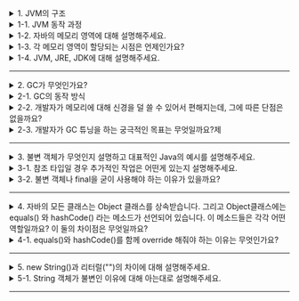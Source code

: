 <details>
  <summary>1. JVM의 구조</summary>
  <li> Class Loader:<ul>
    <li> JVM 내로 클래스 파일을 로드하고, 링크를 통해 배치하는 작업을 수행하는 모듈</li>
    <li> 런타임 시에 동적으로 클래스를 로드한다.</li></ul></li>
<li> Execution Engine:<ul>
    <li> 클래스 로더를 통해 JVM 내의 Runtime Data Area에 배치된 바이트 코드들을 명렁어 단위로 읽어서 실행</li>
    <li> 인터프리터 방식, JIT 컴파일러 방식</li></ul></li>
<li> Garbage Collector:<ul>
    <li> Garbage Collector(GC)는 힙 메모리 영역에 생성된 객체들 중에서 참조되지 않은 객체들을 탐색 후 제거하는 역할</li>
    <li> 이때, GC가 역할을 하는 시간은 언제인지 정확히 알 수 없다.</li></ul></li>
<li> Runtime Data Area:<ul>
    <li> JVM의 메모리 영역으로 자바 애플리케이션을 실행할 때 사용되는 데이터들을 적재하는 영역</li></ul></li>
</details>
<details>
  <summary>1-1. JVM 동작 과정</summary>
  자바 컴파일러(javac)가 자바 소스코드(`.java`)를 읽어 자바 바이트코드(`.class`)로 변환시킵니다.<br>
  Class Loader를 통해 class 파일들을 JVM으로 로딩합니다.<br>
  로딩된 class파일들은 Execution Engine을 통해 해석됩니다.<br>
  해석된 바이트코드는 Runtime Data Areas에 배치되어 실질적인 수행이 이루어집니다.
</details>
<details>
  <summary>1-2. 자바의 메모리 영역에 대해 설명해주세요.</summary>
  자바의 메모리 공간은 크게 Method 영역, Stack 영역, Heap 영역으로 구분되고, 데이터 타입에 따라 할당됩니다.

<li> 메소드(Method) 영역 : 전역변수와 static 변수를 저장하며, Method 영역은 프로그램의 시작부터 종료까지 메모리에 남아있다.</li>
<li> 스택(Stack) 영역 : 지역변수와 매개변수 데이터 값이 저장되는 공간이며, 메소드가 호출될 때 메모리에 할당되고 종료되면 메모리가 해제된다. LIFO(Last In First Out) 구조를 갖고 변수에 새로운 데이터가 할당되면 이전 데이터는 지워진다.</li>
<li> 힙(Heap) 영역 : 프로그램 상에서 데이터를 저장하기 위해 런타임시 동적으로 할당하여 사용하는 메모리 영역으로 new 키워드로 생성되는 객체(인스턴스), 배열 등이 저장되된다.객체가  더 이상 쓰이지 않거나, 명시적으로 Null 선언시 GC 대상이 된다.</li>
</details>
<details>
  <summary>1-3. 각 메모리 영역이 할당되는 시점은 언제인가요?</summary>
  <li> Method 영역 : JVM이 동작해서 클래스가 로딩될 때 생성</li>
<li> Stack 영역 : 메소드가 호출될 때 할당</li>
<li> Heap 영역 : 런타임시 할당</li>
</details>
<details>
  <summary>1-4. JVM, JRE, JDK에 대해 설명해주세요.</summary>
  <li> JDK: 개발자들이 자바로 개발하는데 사용되는 SDK 키트, 자바를 개발할 때 필요한 라이브러리와 JRE가 포함</li>
<li> JRE: 자바 실행환경으로 JVM과 자바 프로그램을 실행시킬 때 필요한 라이브러리 API를 함께 묶어서 배포되는 패키지</li>
<li> JVM: 자바 가상머신으로 자바를 돌리는 프로그램, 자바 프로그램을 실행하기 위해서는 반드시 자바 가상 머신이 필요 (JRE에 포함)</li>
</details>

---

<details>
  <summary>2. GC가 무엇인가요?</summary>
  자바의 메모리 관리 방법으로 Heap 영역에서 동적으로 할당했던 메모리 중 필요 없게 된 메모리 객체를 모아 주기적으로 제거하는 프로세스
</details>
<details>
  <summary>2-1. GC의 동작 방식</summary>
  GC의 작업을 수행하기 위해 JVM이 어플리케이션의 실행을 잠시 멈추고, GC를 실행하는 쓰레드를 제외한 모든 쓰레드들의 작업을 중단 후 (Stop The World 과정) 사용하지 않는 메모리를 제거(Mark and Sweep 과정)하고 작업이 재개됩니다. GC의 작업은 Young 영역에 대한 Minor GC와 Old 영역에 대한 Major GC로 구분됩니다.
</details>
<details>
  <summary>2-2. 개발자가 메모리에 대해 신경을 덜 쓸 수 있어서 편해지는데, 그에 따른 단점은 없을까요?</summary>
  stop-the-world
    <li> GC를 실행하기 위해 JVM이 애플리케이션 실행을 멈추는 것을 의미하는데, stop-the-world가 발생하면 GC를 실행하는 쓰레드를 제외한 나머지 쓰레드는 모두 작업을 멈춥니다.</li>
    <li> GC 작업을 완료한 후 중단한 작업을 다시 시작합니다.</li>
    <li> 👉 GC 튜닝은 stop-the-world 시간을 줄이는 것을 의미합니다.</li>
</details>
<details>
  <summary>2-3. 개발자가 GC 튜닝을 하는 궁극적인 목표는 무엇일까요?제</summary>
  빠른 처리 속도를 달성하면서 stop-the-world의 최소화를 충족시키는 것이 목표입니다.
</details>

---

<details>
  <summary>3. 불변 객체가 무엇인지 설명하고 대표적인 Java의 예시를 설명해주세요.</summary>
  불변 객체는 객체 생성 이후 내부의 상태가 변하지 않는 객체를 말합니다. Java에서는 필드가 원시 타입인 경우 final 키워드를 사용해 불변 객체를 만들 수 있고, 참조 타입일 경우엔 추가적인 작업이 필요합니다.
</details>
<details>
  <summary>3-1. 참조 타입일 경우 추가적인 작업은 어떤게 있는지 설명해주세요.</summary>
  참조 타입은 대표적으로 1.객체를 참조할 수도 있고, 2.배열이나 3.List 등을 참조할 수 있습니다.

1. 참조 변수가 일반 객체인 경우 객체를 사용하는 필드의 참조 변수도 불변 객체로 변경해야 합니다.

2. 배열일 경우 배열을 받아 copy해서 저장하고, getter를 clone으로 반환하도록 하면 됩니다. (배열을 그대로 참조하거나, 반환할 경우 외부에서 내부 값을 변경할 수 있음. 때문에 clone을 반환해 외부에서 값 변경하지 못하게 함)

3. 리스트인 경우에도 배열과 마찬가지로 생성시 새로운 List를 만들어 값을 복사하도록 해야 합니다.배열과 리스트는 내부를 복사하여 전달하는데, 이를방어적 복사(defensive-copy)라고 합니다.
</details>
<details>
  <summary>3-2. 불변 객체나 final을 굳이 사용해야 하는 이유가 있을까요?</summary>

1. Thread-Safe하여 병렬 프로그래밍에 유용하며, 동기화를 고려하지 않아도 된다.(공유 자원이 불변이기 때문에 항상 동일한 값을 반환하기 때문)

2. 실패 원자적인 메소드를 만들 수 있다.(어떠한 예외가 발생되더라도 메소드 호출 전의 상태를 유지할 수 있어 예외 발생 전과 똑같은 상태로 다음 로직 처리 가능)

3. 부수효과를 피해 오류를 최소화 할 수 있다. ※ 부수효과 : 변수의 값이 바뀌거나 객체의 필드 값을 설정하거나 예외나 오류가 발생하여 실행이 중단되는 현상

4. 메소드 호출 시 파라미터 값이 변하지 않는다는 것을 보장할 수 있다.

5. 가비지 컬렉션 성능을 높일 수 있다.(가비지 컬렉터가 스캔하는 객체의 수가 줄기 때문에 GC 수행 시 지연시간도 줄어든다.)
</details>

---

<details>
  <summary>4. 자바의 모든 클래스는 Object 클래스를 상속받습니다. 그리고 Object클래스에는 equals() 와 hashCode() 라는 메소드가 선언되어 있습니다. 이 메소드들은 각각 어떤 역할일까요? 이 둘의 차이점은 무엇일까요?</summary>
  <li> equals()<ul>
    <li> 2개의 객체가 참조하는 것이 동일한지를 확인 👉 동일성(Identity)비교</li>
    <li> 즉, 2개의 객체가 가리키는 곳이 동일한 메모리 주소일 경우에만 동일한 객체가 된다.</li>
    <li> 하지만 프로그래밍을 하다보면 동일한 객체가 메모리 상에 여러 개 띄워져있는 경우가 있다. 해당 객체는 서로 다른 메모리에 띄워져있으므로 동일한(Identity) 객체가 아니다. 하지만 프로그래밍 상으로는 같은 값을 지니므로 같은 객체로 인식되어야 하는데, 이러한 동등성(Equality)을 위해 우리는 값으로 객체를 비교하도록 equals 메소드를 오버라이딩 해주는 것이다.</li></ul></li>
<li> hashCode()<ul>
    <li> 실행 중에(Runtime) 객체의 유일한 integer값을 반환한다.</li>
    <li> Object 클래스에서는 heap에 저장된 객체의 메모리 주소를 반환하도록 되어있다. (항상 그런 것은 아니다.)</li></ul></li>
</details>
<details>
  <summary>4-1. equals()와 hashCode()를 함께 override 해줘야 하는 이유는 무엇인가요?</summary>
  <li> `equals()`메서드를 오버라이딩하는 것은 메모리 주소가 다른 두 객체의 논리적 지위가 동일하다고 선언하는 것입니다.</li>
<li> 만약 `hashCode()`를 `equals()`와 함께 재정의하지 않으면 hash 값을 사용하는 Collection(HashSet, HashMap, HashTable)을 사용할 때 중복을 판단할 때 문제가 발생합니다.<ul>
    <li> HashTable(다른 Hash Collection 역시 동일)은 `<key, value>` 형태로 데이터를 저장합니다. 이 때 해시 함수를 이용해 키값 기준 고유 식별값인 해시값을 만듭니다. 이 해시값을 버킷에 저장합니다.</li>
    <li> 하지만 HashTable의 크기는 한정적이기 때문에 서로 다른 객체라 하더라도 같은 해시값을 가질 수 있습니다. (=> Hash Collisions; 해시충돌)</li>
    <li> 이처럼 같은 해시값의 버킷 안에 다른 객체가 있는 경우 `equals()`를 사용합니다.</li></ul></li>
<li> if) `hashCode()`를 재정의하지 않으면<ul>
    <li> 같은 값 객체라도 해시 값이 다를 수 있습니다. => HashTable에서 해당 객체가 저장된 버킷을 찾을 수 없습니다.</li></ul></li>
<li> if) `equals()`를 재정의하지 않으면<ul>
    <li> `hashCode()`가 만든 해시값을 이용해 객체가 저장된 버킷을 찾을 수는 있지만 해당 객체가 자신과 같은 객체인지 값을 비교할 수 없기 때문에 null을 리턴하게 됩니다.</li></ul></li>
</details>

---

<details>
  <summary>5. new String()과 리터럴("")의 차이에 대해 설명해주세요.</summary>
  new String()은 new 키워드로 새로운 객체를 생성하기 때문에 Heap 메모리 영역에 저장되고, ""는 Heap 안에 있는 String Constant Pool 영역에 저장됩니다.
</details>
<details>
  <summary>5-1. String 객체가 불변인 이유에 대해 아는대로 설명해주세요.</summary>
  
1. 캐싱 기능에 의한 메모리 절약과 속도 향상

- Java에서 String 객체들은 Heap의 String Pool 이라는 공간에 저장되는데, 참조하려는 문자열이 String Pool에 존재하는 경우 새로 생성하지 않고 Pool에 있는 객체를 사용하기 때문에 특정 문자열 값을 재사용하는 빈도가 높을 수록 상당한 성능 향상을 기대할 수 있다.

2. thread-safe

- String 객체는 불변이기 때문에 여러 쓰레드에서 동시에 특정 String 객체를 참조하더라도 안전하다.

3. 보안기능

- 중요한 데이터를 문자열로 다루는 경우 강제로 해당 참조에 대한 문자열 값을 바꾸는 것이 불가능하기 때문에 보안에 유리하다.
</details>

---
